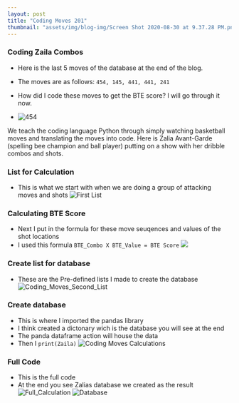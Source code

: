 ```yaml
---
layout: post
title: "Coding Moves 201"
thumbnail: "assets/img/blog-img/Screen Shot 2020-08-30 at 9.37.28 PM.png"
---
```


### Coding Zaila Combos

- Here is the last 5 moves of the database at the end of the blog.
- The moves are as follows: `454, 145, 441, 441, 241`
- How did I code these moves to get the BTE score? I will go through it now. 


- ![454](https://media.giphy.com/media/lmuIuFDmA3YDQuK7Wl/giphy-downsized-large.gif?raw=true)

We teach the coding language Python through simply watching basketball moves and translating the moves into code. Here is Zalia Avant-Garde (spelling bee champion and ball player) putting on a show with her dribble combos and shots. 

### List for Calculation

- This is what we start with when we are doing a group of attacking moves and shots 
![First List]({{site.url}}{{site.baseurl}}/assets/img/blog-img/Coding_Moves_AA.png?raw=true)

### Calculating BTE Score

- Next I put in the formula for these move seuqences and values of the shot locations 
- I used this formula `BTE_Combo X BTE_Value = BTE Score`
![]({{site.url}}{{site.baseurl}}/assets/img/blog-img/Coding_Moves_D2.png?raw=true)

### Create list for database

- These are the Pre-defined lists I made to create the database
![Coding_Moves_Second_List]({{site.url}}{{site.baseurl}}/assets/img/blog-img/Coding_Moves_D4.png?raw=true)

### Create database

- This is where I imported the pandas library
- I think created a dictonary wich is the database you will see at the end 
- The panda dataframe action will house the data
- Then I `print(Zaila)`
![Coding Moves Calculations]({{site.url}}{{site.baseurl}}/assets/img/blog-img/Coding_Moves_D3.png?raw=true)


### Full Code 
- This is the full code 
- At the end you see Zalias database we created as the result
![Full_Calculation]({{site.url}}{{site.baseurl}}/assets/img/blog-img/Coding_Moves_C.png?raw=true)
![Database]({{site.url}}{{site.baseurl}}/assets/img/blog-img/Coding_Moves_A.png?raw=true)



